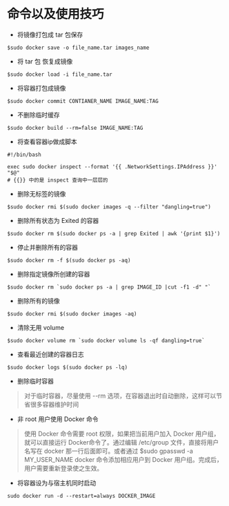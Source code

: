 # 命令以及使用技巧

- 将镜像打包成 tar 包保存

```
$sudo docker save -o file_name.tar images_name
```

- 将 tar 包 恢复成镜像

```
$sudo docker load -i file_name.tar
```

- 将容器打包成镜像

```
$sudo docker commit CONTIANER_NAME IMAGE_NAME:TAG
```

- 不删除临时缓存

```
$sudo docker build --rm=false IMAGE_NAME:TAG
```

- 将查看容器ip做成脚本

```
#!/bin/bash

exec sudo docker inspect --format '{{ .NetworkSettings.IPAddress }}' "$@"
# {{}} 中的是 inspect 查询中一层层的
```

- 删除无标签的镜像

```
$sudo docker rmi $(sudo docker images -q --filter "dangling=true")
```

- 删除所有状态为 Exited 的容器

```
$sudo docker rm $(sudo docker ps -a | grep Exited | awk '{print $1}')
```

- 停止并删除所有的容器

```
$sudo docker rm -f $(sudo docker ps -aq)
```

- 删除指定镜像所创建的容器

```
$sudo docker rm `sudo docker ps -a | grep IMAGE_ID |cut -f1 -d" "`
```

- 删除所有的镜像

```
$sudo docker rmi $(sudo docker images -aq)
```

- 清除无用 volume

```
$sudo docker volume rm `sudo docker volume ls -qf dangling=true`
```

- 查看最近创建的容器日志

```
$sudo docker logs $(sudo docker ps -lq)
```

- 删除临时容器

> 对于临时容器，尽量使用 --rm 选项，在容器退出时自动删除，这样可以节省很多容器维护时间<br>

- 非 root 用户使用 Docker 命令

> 使用 Docker 命令需要 root 权限，如果把当前用户加入 Docker 用户组，就可以直接运行 Docker命令了。通过编辑 /etc/group 文件，直接将用户名写在 docker 那一行后面即可。或者通过 $sudo gpasswd -a MY_USER_NAME docker 命令添加相应用户到 Docker 用户组。完成后，用户需要重新登录使之生效。<br>

- 将容器设为与宿主机同时启动

`sudo docker run -d --restart=always DOCKER_IMAGE`
